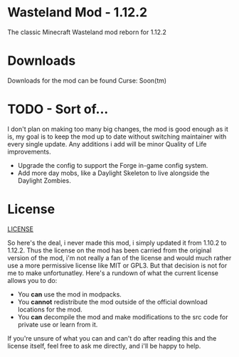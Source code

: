 # Wasteland Mod - 1.12.2
The classic Minecraft Wasteland mod reborn for 1.12.2

# Downloads
Downloads for the mod can be found Curse: Soon(tm)

# TODO - Sort of...
I don't plan on making too many big changes, the mod is good enough as it is, my goal is to keep the mod up to date without switching maintainer with every single update. Any additions i add will be minor Quality of Life improvements.

* Upgrade the config to support the Forge in-game config system.
* Add more day mobs, like a Daylight Skeleton to live alongside the Daylight Zombies.

# License
[LICENSE](LICENSE.MD)

So here's the deal, i never made this mod, i simply updated it from 1.10.2 to 1.12.2. Thus the license on the mod has been carried from
the original version of the mod, i'm not really a fan of the license and would much rather use a more permissive license like MIT or GPL3. 
But that decision is not for me to make unfortunatley. Here's a rundown of what the current license allows you to do:

* You **can** use the mod in modpacks.
* You **cannot** redistribute the mod outside of the official download locations for the mod.
* You **can** decompile the mod and make modifications to the src code for private use or learn from it.

If you're unsure of what you can and can't do after reading this and the license itself, feel free to ask me directly, and i'll be happy
to help.
